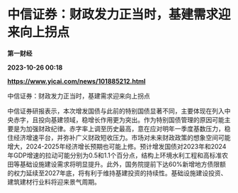 # 中信证券：财政发力正当时，基建需求迎来向上拐点
**第一财经**

**2023-10-26 00:18**

**https://www.yicai.com/news/101885212.html**

中信证券：财政发力正当时，基建需求迎来向上拐点

中信证券研报表示，本次增发国债与此前的特别国债显著不同，主要体现在列入中央赤字，且投向基建领域，稳增长作用更为突出。作为特别国债管理的原因可能主要是为加强财政纪律。赤字率上调至历史最高，意在应对明年一季度基数压力，稳住经济增速平台，并弥补广义财政短收压力。市场对未来财政政策的想象空间可能增大，2024-2025年经济增长预期也可能上修。预计增发国债对2023年和2024年GDP增速的拉动可能分别为0.5和1.1个百分点，结构上环境水利工程和高标准农田等基础设施建设需求将明显提升。此外，国务院提前下达60%新增地方债限额的权力延续至2027年底，将有利于维持基建投资的持续性。基础设施建设投资、建筑建材行业料将迎来景气周期。